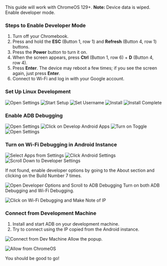 This guide will work with ChromeOS 129+.
**Note:** Device data is wiped. Enable developer mode.

### Steps to Enable Developer Mode

1. Turn off your Chromebook.
2. Press and hold the **ESC** (Button 1, row 1) and **Refresh** (Button 4, row 1) buttons.
3. Press the **Power** button to turn it on.
4. When the screen appears, press **Ctrl** (Button 1, row 6) + **D** (Button 4, row 4).
5. Press **Enter**. The device may reboot a few times; if you see the screen again, just press **Enter**.
6. Connect to Wi-Fi and log in with your Google account.

### Set Up Linux Development

![Open Settings](linux_setup_1.png)
![Start Setup](linux_setup_2.png)
![Set Username](linux_setup_3.png)
![Install](linux_setup_4.png)
![Install Complete](linux_setup_5.png)

### Enable ADB Debugging

![Open Settings](enable_adb_1.png)
![Click on Develop Android Apps](enable_adb_2.png)
![Turn on Toggle](enable_adb_3.png)
![Open Settings](enable_adb_4.png)

### Turn on Wi-Fi Debugging in Android Instance

![Select Apps from Settings](enable_wifi_debug_1.png)
![Click Android Settings](enable_wifi_debug_2.png)
![Scroll Down to Developer Settings](enable_wifi_debug_3.png)

If not found, enable developer options by going to the About section and clicking on the Build Number 7 times.

![Open Developer Options and Scroll to ADB Debugging](enable_wifi_debug_4.png)
Turn on both ADB Debugging and Wi-Fi Debugging.

![Click on Wi-Fi Debugging and Make Note of IP](enable_wifi_debug_5.png)

### Connect from Development Machine

1. Install and start ADB on your development machine.
2. Try to connect using the IP copied from the Android instance.
   
![Connect from Dev Machine](dev_machine_1.png)
Allow the popup.

![Allow from ChromeOS](dev_machine_2.png)

You should be good to go!
